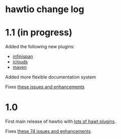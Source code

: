 # hawtio change log

# 1.1 (in progress)

Added the following new plugins:

* [infinispan](http://hawt.io/plugins/infinispan/)
* [jclouds](http://hawt.io/plugins/jclouds/)
* [maven](http://hawt.io/plugins/maven/)

Added more flexible documentation system

Fixes [these issues and enhancements](https://github.com/hawtio/hawtio/issues?milestone=2&state=closed)


# 1.0

First main release of hawtio with [lots of hawt plugins](http://hawt.io/plugins/index.html).

Fixes [these 74 issues and enhancements](https://github.com/hawtio/hawtio/issues?milestone=1&state=closed)
